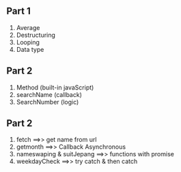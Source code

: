 ## Part 1

1. Average
2. Destructuring
3. Looping
4. Data type

## Part 2

1. Method (built-in javaScript)
2. searchName (callback)
3. SearchNumber (logic)

## Part 2

1. fetch ==>> get name from url
2. getmonth ==>> Callback Asynchronous
3. nameswaping & suitJepang ==>> functions with promise
4. weekdayCheck ==>> try catch & then catch